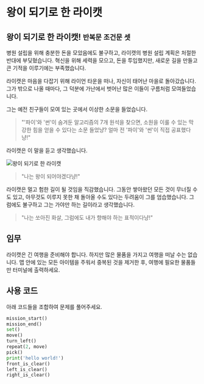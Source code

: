 # 왕이 되기로 한 라이캣

## 왕이 되기로 한 라이캣! `반복문` `조건문` `셋`

병원 설립을 위해 충분한 돈을 모았음에도 불구하고, 라이캣의 병원 설립 계획은 처절한 반대에 부딪혔습니다. 혁신을 위해 세력을 모으고, 돈을 투입했지만, 새로운 길을 만들고 큰 기적을 이루기에는 부족했습니다.

라이캣은 마음을 다잡기 위해 라이언 타운을 떠나, 자신이 태어난 마을로 돌아갔습니다. 그가 밖으로 나올 때마다, 그 덕분에 가난에서 벗어난 많은 이들이 구름처럼 모여들었습니다.

그는 예전 친구들이 모여 있는 곳에서 이상한 소문을 들었습니다.

> "'파이'와 '썬'이 숨겨둔 알고리즘의 7개 원석을 찾으면, 소원을 이룰 수 있는 막강한 힘을 얻을 수 있다는 소문 들었냥? 얼마 전 '파이'와 '썬'이 직접 공표했다냥!"

라이캣은 이 말을 듣고 생각했습니다.

![왕이 되기로 한 라이캣](./12.webp)

> "나는 왕이 되어야겠다냥!"

라이캣은 멀고 험한 길이 될 것임을 직감했습니다. 그동안 쌓아왔던 모든 것이 무너질 수도 있고, 아무것도 이루지 못한 채 돌아올 수도 있다는 두려움이 그를 엄습했습니다. 그럼에도 불구하고 그는 가야만 하는 길이라고 생각했습니다.

> "나는 쏘아진 화살, 그럼에도 내가 향해야 하는 표적이다냥!"


## 임무

라이캣은 긴 여행을 준비해야 합니다. 하지만 많은 물품을 가지고 여행을 떠날 수는 없습니다. 맵 안에 있는 모든 아이템을 주워서 중복된 것을 제거한 후, 여행에 필요한 물품들만 터미널에 출력하세요.


## 사용 코드
아래 코드들을 조합하여 문제를 풀어주세요.
```python
mission_start()
mission_end()
set()
move()
turn_left()
repeat(2, move)
pick()
print('hello world!')
front_is_clear()
left_is_clear()
right_is_clear()
```